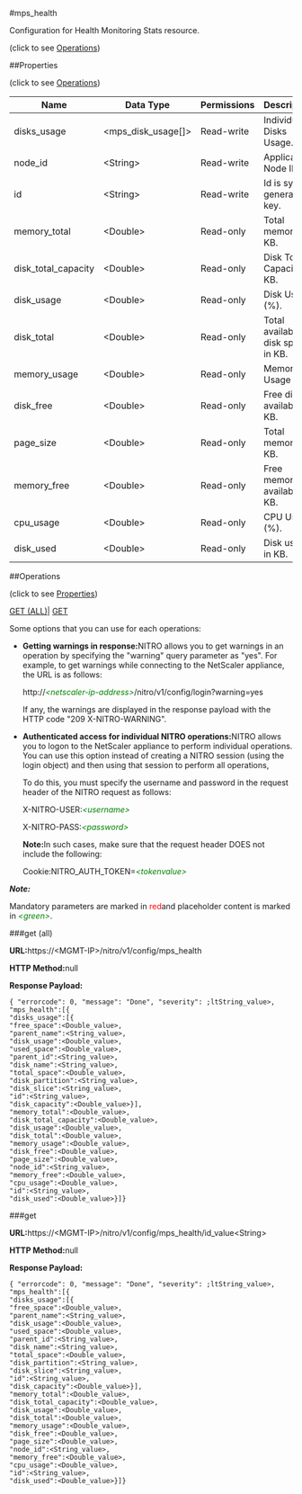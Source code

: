 #mps_health



Configuration for Health Monitoring Stats resource.

<span>(click to see [Operations](#operations))</span>



##Properties 

<span>(click to see [Operations](#operations))</span>





<table><thead><tr><th>Name</th><th>Data Type</th><th>Permissions</th><th>Description</th></tr></thead><tbody><tr><td>disks_usage</td><td>&lt;mps_disk_usage[]></td><td>Read-write</td><td>Individual Disks Usage.</td></tr><tr><td>node_id</td><td>&lt;String></td><td>Read-write</td><td>Application Node ID.</td></tr><tr><td>id</td><td>&lt;String></td><td>Read-write</td><td>Id is system generated key.</td></tr><tr><td>memory_total</td><td>&lt;Double></td><td>Read-only</td><td>Total memory in KB.</td></tr><tr><td>disk_total_capacity</td><td>&lt;Double></td><td>Read-only</td><td>Disk Total Capacity in KB.</td></tr><tr><td>disk_usage</td><td>&lt;Double></td><td>Read-only</td><td>Disk Usage (%).</td></tr><tr><td>disk_total</td><td>&lt;Double></td><td>Read-only</td><td>Total available disk space in KB.</td></tr><tr><td>memory_usage</td><td>&lt;Double></td><td>Read-only</td><td>Memory Usage (%).</td></tr><tr><td>disk_free</td><td>&lt;Double></td><td>Read-only</td><td>Free disk available in KB.</td></tr><tr><td>page_size</td><td>&lt;Double></td><td>Read-only</td><td>Total memory in KB.</td></tr><tr><td>memory_free</td><td>&lt;Double></td><td>Read-only</td><td>Free memory available in KB.</td></tr><tr><td>cpu_usage</td><td>&lt;Double></td><td>Read-only</td><td>CPU Usage (%).</td></tr><tr><td>disk_used</td><td>&lt;Double></td><td>Read-only</td><td>Disk used in KB.</td></tr></tbody></table>

##Operations 

<span>(click to see [Properties](#properties))</span>





[GET (ALL)](#get-all)| [GET](#get)





Some options that you can use for each operations:

<ul><li><p><b>Getting warnings in response:</b>NITRO allows you to get warnings in an operation by specifying the "warning" query parameter as "yes". For example, to get warnings while connecting to the NetScaler appliance, the URL is as follows:</p><p>http://<span style="color:green;font-style:italic;">&lt;netscaler-ip-address&gt;</span>/nitro/v1/config/login?warning=yes</p><p>If any, the warnings are displayed in the response payload with the HTTP code "209 X-NITRO-WARNING".</p></li><li><p><b>Authenticated access for individual NITRO operations:</b>NITRO allows you to logon to the NetScaler appliance to perform individual operations. You can use this option instead of creating a NITRO session (using the login object) and then using that session to perform all operations,</p><p>To do this, you must specify the username and password in the request header of the NITRO request as follows:</p><p>X-NITRO-USER:<span style="color:green;font-style:italic;">&lt;username&gt;</span></p><p>X-NITRO-PASS:<span style="color:green;font-style:italic;">&lt;password&gt;</span></p><p><b>Note:</b>In such cases, make sure that the request header DOES not include the following:</p><p>Cookie:NITRO_AUTH_TOKEN=<span style="color:green;font-style:italic;">&lt;tokenvalue&gt;</span></p></li></ul>







***Note:*** 

Mandatory parameters are marked in <span style="color:#FF0000;">red</span>and placeholder content is marked in <span style="color:green;font-style:italic">&lt;green&gt;</span>.



###get (all)







<b>URL:</b>https://&lt;MGMT-IP&gt;/nitro/v1/config/mps_health

<b>HTTP Method:</b>null

<b>Response Payload: </b>
```
{ "errorcode": 0, "message": "Done", "severity": ;ltString_value>, "mps_health":[{
"disks_usage":[{
"free_space":<Double_value>,
"parent_name":<String_value>,
"disk_usage":<Double_value>,
"used_space":<Double_value>,
"parent_id":<String_value>,
"disk_name":<String_value>,
"total_space":<Double_value>,
"disk_partition":<String_value>,
"disk_slice":<String_value>,
"id":<String_value>,
"disk_capacity":<Double_value>}],
"memory_total":<Double_value>,
"disk_total_capacity":<Double_value>,
"disk_usage":<Double_value>,
"disk_total":<Double_value>,
"memory_usage":<Double_value>,
"disk_free":<Double_value>,
"page_size":<Double_value>,
"node_id":<String_value>,
"memory_free":<Double_value>,
"cpu_usage":<Double_value>,
"id":<String_value>,
"disk_used":<Double_value>}]}
```







###get







<b>URL:</b>https://&lt;MGMT-IP&gt;/nitro/v1/config/mps_health/id_value&lt;String&gt;

<b>HTTP Method:</b>null

<b>Response Payload: </b>
```
{ "errorcode": 0, "message": "Done", "severity": ;ltString_value>, "mps_health":[{
"disks_usage":[{
"free_space":<Double_value>,
"parent_name":<String_value>,
"disk_usage":<Double_value>,
"used_space":<Double_value>,
"parent_id":<String_value>,
"disk_name":<String_value>,
"total_space":<Double_value>,
"disk_partition":<String_value>,
"disk_slice":<String_value>,
"id":<String_value>,
"disk_capacity":<Double_value>}],
"memory_total":<Double_value>,
"disk_total_capacity":<Double_value>,
"disk_usage":<Double_value>,
"disk_total":<Double_value>,
"memory_usage":<Double_value>,
"disk_free":<Double_value>,
"page_size":<Double_value>,
"node_id":<String_value>,
"memory_free":<Double_value>,
"cpu_usage":<Double_value>,
"id":<String_value>,
"disk_used":<Double_value>}]}
```







